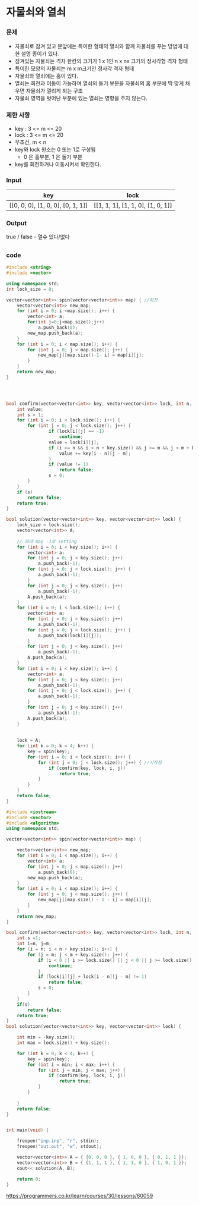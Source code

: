 # 자물쇠와 열쇠

### 문제

- 자물쇠로 잠겨 있고 문앞에는 특이한 형태의 열쇠와 함께 자물쇠를 푸는 방법에 대한 설명 종이가 있다.
- 잠겨있는 자물쇠는 격자 한칸의 크기가 1 x 1인 n x nx 크기의 정사각형 격자 형태
- 특이한 모양의 자물쇠는 m x m크기인 정사각 격자 형태
- 자물쇠와 열쇠에는 홈이 있다. 
- 열쇠는 회전과 이동이 가능하며 열쇠의 돌기 부분을 자물쇠의 홈 부분에 딱 맞게 채우면 자물쇠가 열리게 되는 구조
- 자물쇠 영역을 벗어난 부분에 있는 열쇠는 영향을 주지 않는다. 



### 제한 사항

- key : 3 <= m <= 20 
- lock : 3 <= m <= 20 
- 무조건, m < n  
- key와 lock 원소는 0 또는 1로 구성됨
  - 0 은 홈부분, 1 은 돌기 부분
- key를 회전하거나 이동시켜서 확인한다.



### Input

| key                               | lock                              |
| --------------------------------- | --------------------------------- |
| [[0, 0, 0], [1, 0, 0], [0, 1, 1]] | [[1, 1, 1], [1, 1, 0], [1, 0, 1]] |

### Output

true / false - 열수 있다/없다

## 

### code 

```c++
#include <string>
#include <vector>

using namespace std;
int lock_size = 0;

vector<vector<int>> spin(vector<vector<int>> map) { //회전
	vector<vector<int>> new_map;
	for (int i = 0; i <map.size(); i++) {
		vector<int> a;
		for(int j=0;j<map.size();j++)
			a.push_back(0);
		new_map.push_back(a);
	}
	for (int i = 0; i < map.size(); i++) {
		for (int j = 0; j < map.size(); j++) {
			new_map[j][map.size()-1- i] = map[i][j];
		}
	}
	return new_map;
}




bool comfirm(vector<vector<int>> key, vector<vector<int>> lock, int n, int m) { //적합한지 판단
	int value;
	int s = 1;
	for (int i = 0; i < lock.size(); i++) {
		for (int j = 0; j < lock.size(); j++) { 
				if (lock[i][j] == -1)
					continue;
				value = lock[i][j];
				if (i >= n && i < n + key.size() && j >= m && j < m + key.size()) {//시작점 범위에 있는가 
					value += key[i - n][j - m];
				}
				if (value != 1)
					return false;
				s = 0;
		}
	}
	if (s)
		return false;
	return true;
}

bool solution(vector<vector<int>> key, vector<vector<int>> lock) {
	lock_size = lock.size();
	vector<vector<int>> A;
    
    // 최대 map -1로 setting
	for (int i = 0; i < key.size(); i++) {
		vector<int> a;
		for (int j = 0; j < key.size(); j++) 
			a.push_back(-1);
		for (int j = 0; j < lock.size(); j++) {
			a.push_back(-1);
		}
		for (int j = 0; j < key.size(); j++) 
			a.push_back(-1);
		A.push_back(a);
	}
	for (int i = 0; i < lock.size(); i++) {
		vector<int> a;
		for (int j = 0; j < key.size(); j++)
			a.push_back(-1);
		for (int j = 0; j < lock.size(); j++) {
			a.push_back(lock[i][j]);
		}
		for (int j = 0; j < key.size(); j++)
			a.push_back(-1);
		A.push_back(a);
	}
	for (int i = 0; i < key.size(); i++) {
		vector<int> a;
		for (int j = 0; j < key.size(); j++)
			a.push_back(-1);
		for (int j = 0; j < lock.size(); j++) {
			a.push_back(-1);
		}
		for (int j = 0; j < key.size(); j++)
			a.push_back(-1);
		A.push_back(a);
	}
    
    
	lock = A;
	for (int k = 0; k < 4; k++) {
		key = spin(key);
		for (int i = 0; i < lock.size(); i++) {
			for (int j = 0; j < lock.size(); j++) { //시작점
				if (comfirm(key, lock, i, j))
					return true;
			}
		}
	}
	return false;
}
```





```c++
#include <iostream>
#include <vector>
#include <algorithm>
using namespace std;

vector<vector<int>> spin(vector<vector<int>> map) {

	vector<vector<int>> new_map;
	for (int i = 0; i < map.size(); i++) {
		vector<int> a;
		for (int j = 0; j < map.size(); j++)
			a.push_back(0);
		new_map.push_back(a);
	}
	for (int i = 0; i < map.size(); i++) {
		for (int j = 0; j < map.size(); j++) {
			new_map[j][map.size() - 1 - i] = map[i][j];
		}
	}
	return new_map;
}

bool confirm(vector<vector<int>> key, vector<vector<int>> lock, int n, int m) {
	int s =1;
	int i=n, j=m;
	for (i = n; i < n + key.size(); i++) {
		for (j = m; j < m + key.size(); j++) {
			if (i < 0 || i >= lock.size() || j < 0 || j >= lock.size()) {
				continue;
			}
			if (lock[i][j] + lock[i - n][j - m] != 1)
				return false;
			s = 0;
		}
	}
	if(s)
		return false;
	return true;
}
bool solution(vector<vector<int>> key, vector<vector<int>> lock) {

	int min = -key.size();
	int max = lock.size() + key.size();

	for (int k = 0; k < 4; k++) {
		key = spin(key);
		for (int i = min; i < max; i++) {
			for (int j = min; j < max; j++) {
				if (confirm(key, lock, i, j))
					return true;
			}
		}
	
	}
	return false;
}


int main(void) {

	freopen("inp.inp", "r", stdin);
	freopen("out.out", "w", stdout);

	vector<vector<int>> A = { {0, 0, 0 }, { 1, 0, 0 }, { 0, 1, 1 }};
	vector<vector<int>> B = { {1, 1, 1 }, { 1, 1, 0 }, { 1, 0, 1 }};
	cout<< solution(A, B);

	return 0;
}
```









https://programmers.co.kr/learn/courses/30/lessons/60059

